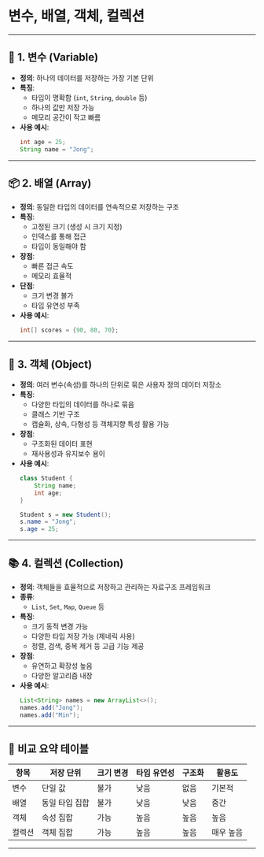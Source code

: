 # 변수, 배열, 객체, 컬렉션

---

## 🧠 1. 변수 (Variable)

- **정의**: 하나의 데이터를 저장하는 가장 기본 단위
- **특징**:
  - 타입이 명확함 (`int`, `String`, `double` 등)
  - 하나의 값만 저장 가능
  - 메모리 공간이 작고 빠름
- **사용 예시**:
  ```java
  int age = 25;
  String name = "Jong";
  ```

---

## 📦 2. 배열 (Array)

- **정의**: 동일한 타입의 데이터를 연속적으로 저장하는 구조
- **특징**:
  - 고정된 크기 (생성 시 크기 지정)
  - 인덱스를 통해 접근
  - 타입이 동일해야 함
- **장점**:
  - 빠른 접근 속도
  - 메모리 효율적
- **단점**:
  - 크기 변경 불가
  - 타입 유연성 부족
- **사용 예시**:
  ```java
  int[] scores = {90, 80, 70};
  ```

---

## 🧱 3. 객체 (Object)

- **정의**: 여러 변수(속성)를 하나의 단위로 묶은 사용자 정의 데이터 저장소
- **특징**:
  - 다양한 타입의 데이터를 하나로 묶음
  - 클래스 기반 구조
  - 캡슐화, 상속, 다형성 등 객체지향 특성 활용 가능
- **장점**:
  - 구조화된 데이터 표현
  - 재사용성과 유지보수 용이
- **사용 예시**:
  ```java
  class Student {
      String name;
      int age;
  }

  Student s = new Student();
  s.name = "Jong";
  s.age = 25;
  ```

---

## 📚 4. 컬렉션 (Collection)

- **정의**: 객체들을 효율적으로 저장하고 관리하는 자료구조 프레임워크
- **종류**:
  - `List`, `Set`, `Map`, `Queue` 등
- **특징**:
  - 크기 동적 변경 가능
  - 다양한 타입 저장 가능 (제네릭 사용)
  - 정렬, 검색, 중복 제거 등 고급 기능 제공
- **장점**:
  - 유연하고 확장성 높음
  - 다양한 알고리즘 내장
- **사용 예시**:
  ```java
  List<String> names = new ArrayList<>();
  names.add("Jong");
  names.add("Min");
  ```

---

## 🧮 비교 요약 테이블

| 항목       | 저장 단위     | 크기 변경 | 타입 유연성 | 구조화 | 활용도 |
|------------|----------------|------------|--------------|----------|----------|
| 변수       | 단일 값        | 불가       | 낮음         | 없음     | 기본적 |
| 배열       | 동일 타입 집합 | 불가       | 낮음         | 낮음     | 중간   |
| 객체       | 속성 집합      | 가능       | 높음         | 높음     | 높음   |
| 컬렉션     | 객체 집합      | 가능       | 높음         | 높음     | 매우 높음 |

---
